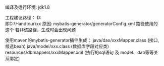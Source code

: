 编译及运行环境:
jdk1.8

工程建议路径：
D:\
即D:\Handtour\xx
原因:
mybatis-generator/generatorConfig.xml 路径使用的这个
若非该路径，生成时会出现问题


使用maven的mybatis-generator插件生成：
java/dao/xxxMapper.class  (接口,候选bean)
java/model/xxx.class (数据库字段对应类)
resources/dbmappers/xxxMapper.xml (执行的sql语句 及 model、dao等等关系绑定)




